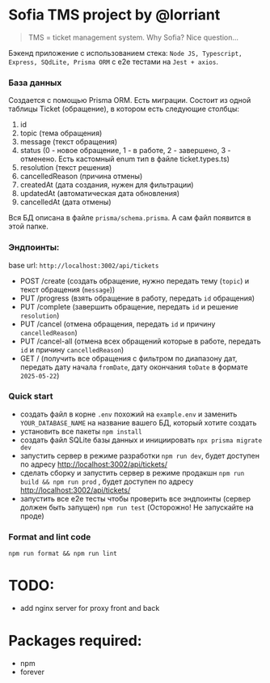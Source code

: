 # Sofia TMS project by @lorriant

> TMS = ticket management system. Why Sofia? Nice question...

Бэкенд приложение с использованием стека: `Node JS, Typescript, Express, SQdLite, Prisma ORM` с е2е тестами на `Jest + axios`.

### База данных

Создается с помощью Prisma ORM. Есть миграции. Cостоит из одной таблицы Ticket (обращение), в котором есть следующие столбцы:

1. id
2. topic (тема обращения)
3. message (текст обращения)
4. status (0 - новое обращение, 1 - в работе, 2 - завершено, 3 - отменено. Есть кастомный enum тип в файле ticket.types.ts)
5. resolution (текст решения)
6. cancelledReason (причина отмены)
7. createdAt (дата создания, нужен для фильтрации)
8. updatedAt (автоматическая дата обновления)
9. cancelledAt (дата отмены)

Вся БД описана в файле `prisma/schema.prisma`. А сам файл появится в этой папке.

### Эндпоинты:

base url: `http://localhost:3002/api/tickets`

- POST /create (создать обращение, нужно передать тему (`topic`) и текст обращения (`message`))
- PUT /progress (взять обращение в работу, передать `id` обращения)
- PUT /complete (завершить обращение, передать `id` и решение `resolution`)
- PUT /cancel (отмена обращения, передать `id` и причину `cancelledReason`)
- PUT /cancel-all (отмена всех обращений которые в работе, передать `id` и причину `cancelledReason`)
- GET / (получить все обращения с фильтром по диапазону дат, передать дату начала `fromDate`, дату окончания `toDate` в формате `2025-05-22`)

### Quick start

- создать файл в корне `.env` похожий на `example.env` и заменить `YOUR_DATABASE_NAME` на название вашего БД, который хотите создать
- установить все пакеты `npm install`
- создать файл SQLite базы данных и инициировать `npx prisma migrate dev`
- запустить сервер в режиме разработки `npm run dev`, будет доступен по адресу [http://localhost:3002/api/tickets/](http://localhost:3002/api/tickets/)
- сделать сборку и запустить сервер в режиме продакшн `npm run build && npm run prod` , будет доступен по адресу [http://localhost:3002/api/tickets/](http://localhost:3002/api/tickets/)
- запустить все е2е тесты чтобы проверить все эндпоинты (сервер должен быть запущен) `npm run test` (Осторожно! Не запускайте на проде)

### Format and lint code

`npm run format && npm run lint`

# TODO:
- add nginx server for proxy front and back

# Packages required:
- npm
- forever
